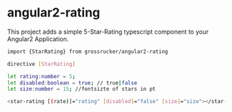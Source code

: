 # angular2-rating

This project adds a simple 5-Star-Rating typescript component to your Angular2 Application.


``` bash
import {StarRating} from grossrucker/angular2-rating

directive [StarRating]

let rating:number = 5;
let disabled:boolean = true; // true|false
let size:number = 15; //fontsizte of stars in pt

<star-rating [(rate)]="rating" [disabled]="false" [size]="size"></star-rating>
```

